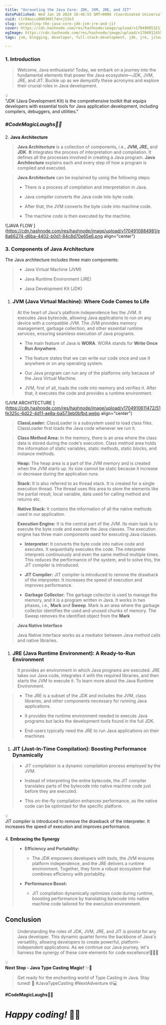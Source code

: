 ```yaml
---
title: "Unraveling the Java Core: JDK, JVM, JRE, and JIT"
datePublished: Wed Jan 10 2024 18:48:53 GMT+0000 (Coordinated Universal Time)
cuid: clr84wicu000309l74nvj52e3
slug: unraveling-the-java-core-jdk-jvm-jre-and-jit
cover: https://cdn.hashnode.com/res/hashnode/image/upload/v1704909532117/4ae7dc18-5f44-4639-a912-57291a0dad3c.png
ogImage: https://cdn.hashnode.com/res/hashnode/image/upload/v1704912455764/c419627f-7563-462a-b622-3b5ebc7d38d1.png
tags: jvm, blogging, developer, full-stack-development, jdk, jre, jiteanalytics, wemakedevs, technikio

---
```


### **1\. Introduction**

> Welcome, Java enthusiasts! Today, we embark on a journey into the fundamental elements that power the Java ecosystem—JDK, JVM, JRE, and JIT. Buckle up as we demystify these acronyms and explore their crucial roles in Java development.

<div data-node-type="callout">
<div data-node-type="callout-emoji">💡</div>
<div data-node-type="callout-text">"JDK (Java Development Kit) is the comprehensive toolkit that equips developers with essential tools for Java application development, including compilers, debuggers, and utilities."</div>
</div>

### ***#CodeMagicLaughs🦸‍♂️***

###   
2\. **Java Architecture**

> **Java Architecture** is a collection of components, i.e., **JVM, JRE,** and **JDK**. **It** integrates the process of interpretation and compilation. It defines all the processes involved in creating a Java program. **Java Architecture** explains each and every step of how a program is compiled and executed.

> **Java Architecture** can be explained by using the following steps:
> 
> * There is a process of compilation and interpretation in Java.
>     
> * Java compiler converts the Java code into byte code.
>     
> * After that, the JVM converts the byte code into machine code.
>     
> * The machine code is then executed by the machine.
>     

![JAVA FLOW ](https://cdn.hashnode.com/res/hashnode/image/upload/v1704910884981/e8a66274-d6ba-4402-b0d1-84c8d70e65e6.png align="center")

### 3\. Components of Java Architecture

The Java architecture includes three main components:

> * Java Virtual Machine (JVM)
>     
> * Java Runtime Environment (JRE)
>     
> * Java Development Kit (JDK)
>     

1. ### **JVM (Java Virtual Machine): Where Code Comes to Life**
    

> At the heart of Java's platform independence lies the JVM. It executes Java bytecode, allowing Java applications to run on any device with a compatible JVM. The JVM provides memory management, garbage collection, and other essential runtime services, ensuring seamless execution of Java programs.
> 
> * The main feature of Java is **WORA**. WORA stands for **Write Once Run Anywhere**.
>     
> * The feature states that we can write our code once and use it anywhere or on any operating system.
>     
> * Our Java program can run any of the platforms only because of the Java Virtual Machine.
>     
> * JVM, first of all, loads the code into memory and verifies it. After that, it executes the code and provides a runtime environment.
>     

![JVM ARCHITECTURE ](https://cdn.hashnode.com/res/hashnode/image/upload/v1704910611472/51fe325c-6d22-4d11-ae8a-ba573eb0bfbd.webp align="center")

> **ClassLoader:** ClassLoader is a subsystem used to load class files. ClassLoader first loads the Java code whenever we run it.

> **Class Method Area:** In the memory, there is an area where the class data is stored during the code's execution. Class method area holds the information of static variables, static methods, static blocks, and instance methods.

> **Heap:** The heap area is a part of the JVM memory and is created when the JVM starts up. Its size cannot be static because it increase or decrease during the application runs.

> **Stack:** It is also referred to as thread stack. It is created for a single execution thread. The thread uses this area to store the elements like the partial result, local variable, data used for calling method and returns etc.

> **Native Stack:** It contains the information of all the native methods used in our application.

> **Execution Engine:** It is the central part of the JVM. Its main task is to execute the byte code and execute the Java classes. The execution engine has three main components used for executing Java classes.
> 
> * **Interpreter:** It converts the byte code into native code and executes. It sequentially executes the code. The interpreter interprets continuously and even the same method multiple times. This reduces the performance of the system, and to solve this, the JIT compiler is introduced.
>     
> * **JIT Compiler:** JIT compiler is introduced to remove the drawback of the interpreter. It increases the speed of execution and improves performance.
>     
> * **Garbage Collector:** The garbage collector is used to manage the memory, and it is a program written in Java. It works in two phases, i.e., **Mark** and **Sweep**. Mark is an area where the garbage collector identifies the used and unused chunks of memory. The Sweep removes the identified object from the **Mark**
>     

> **Java Native Interface**
> 
> Java Native Interface works as a mediator between Java method calls and native libraries.

1. ### **JRE (Java Runtime Environment): A Ready-to-Run Environment**
    

> It provides an environment in which Java programs are executed. JRE takes our Java code, integrates it with the required libraries, and then starts the JVM to execute it. To learn more about the Java Runtime Environment.

> * The JRE is a subset of the JDK and includes the JVM, class libraries, and other components necessary for running Java applications.
>     
> * It provides the runtime environment needed to execute Java programs but lacks the development tools found in the full JDK.
>     
> * End-users typically need the JRE to run Java applications on their machines
>     

1. ### **JIT (Just-In-Time Compilation): Boosting Performance Dynamically**
    

> * JIT compilation is a dynamic compilation process employed by the JVM.
>     
> * Instead of interpreting the entire bytecode, the JIT compiler translates parts of the bytecode into native machine code just before they are executed.
>     
> * This on-the-fly compilation enhances performance, as the native code can be optimized for the specific platform.
>     

<div data-node-type="callout">
<div data-node-type="callout-emoji">💡</div>
<div data-node-type="callout-text">JIT compiler is introduced to remove the drawback of the interpreter. It increases the speed of execution and improves performance.</div>
</div>

###   
4\. **Embracing the Synergy**

> * **Efficiency and Portability:**
>     
>     * The JDK empowers developers with tools, the JVM ensures platform independence, and the JRE delivers a runtime environment. Together, they form a robust ecosystem that combines efficiency with portability.
>         
> * **Performance Boost:**
>     
>     * JIT compilation dynamically optimizes code during runtime, boosting performance by translating bytecode into native machine code tailored for the execution environment.
>         

## **Conclusion**

> Understanding the roles of JDK, JVM, JRE, and JIT is pivotal for any Java developer. This dynamic quartet forms the backbone of Java's versatility, allowing developers to create powerful, platform-independent applications. As we continue our Java journey, let's harness the synergy of these core elements for code excellence!🌟👾🚀

<div data-node-type="callout">
<div data-node-type="callout-emoji">💡</div>
<div data-node-type="callout-text"><strong>Next Stop - Java Type Casting Magic!</strong> ✨🚀</div>
</div>

> Get ready for the enchanting world of Type Casting in Java. Stay tuned! 🌟 #JavaTypeCasting #NextAdventure 🌐💻

**#CodeMagicLaughs🦸‍♂️**

# ***Happy coding!*** 🚀✨